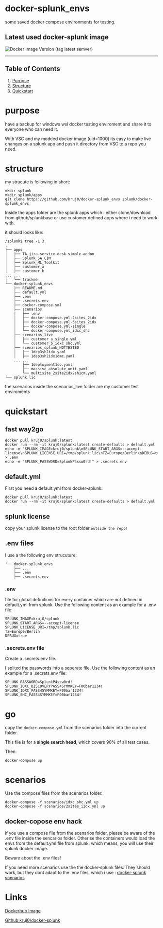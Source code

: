 # docker-splunk_envs

some saved docker compose environments for testing.


## Latest used docker-splunk image
![Docker Image Version (tag latest semver)](https://img.shields.io/docker/v/kruj0/splunk/latest?color=green&label=Splunk-UID:1000&style=for-the-badge)


---

## Table of Contents
1. [Purpose](#purpose)
1. [Structure](#structure)
1. [Quickstart](#quickstart)

# purpose
have a backup for windows wsl docker  testing enviroment and share it to everyone who can need it.

With VSC and my modded docker image (uid=1000) its easy to make live changes on a splunk app and push it directory from VSC to a repo you need.

# structure
my strucute is following in short:
```
mkdir splunk
mkdir splunk/apps
git clone https://github.com/kruj0/docker-splunk_envs splunk/docker-splunk_envs
```
Inside the apps folder are the splunk apps which i either clone/download from github/splunkbase or use customer defined apps where i need to work with.

it should looks like:
```
/splunk$ tree -L 3
.
├── apps
│   ├── TA-jira-service-desk-simple-addon
│   ├── Splunk_SA_CIM
│   ├── Splunk_ML_Toolkit
│   ├── customer_a
│   ├── customer_b
... ...
│   └── trackme
└── docker-splunk_envs
    ├── README.md
    ├── default.yml
    ├── .env
    ├── .secrets.env
    ├── docker-compose.yml
    ├── scenarios
    |   ├── .env
    │   ├── docker-compose.yml-2sites_2idx
    │   ├── docker-compose.yml-3sites_2idx
    │   ├── docker-compose.yml-single
    │   └── docker-compose.yml_idxc_shc
    ├── scenarios_live
    │   ├── customer_a_single.yml
    │   └── customer_b_idxc_shc.yml
    ├── scenarios_splunk_NOTTESTED
    │   ├── 1dep3sh2idx.yaml
    │   ├── 1dep3sh2idx1dmc.yaml
    ... ...
        ├── 1deployment1so.yaml
        ├── massive_absolute_unit.yaml
        └── multisite_2site2idx2sh1cm.yaml
└── splunk.lic
```
the scenarios inside the scenarios_live folder are my customer test enviroments 

# quickstart

## fast way2go
```
docker pull kruj0/splunk:latest
docker run --rm -it kruj0/splunk:latest create-defaults > default.yml
echo -e "SPLUNK_IMAGE=kruj0/splunk\nSPLUNK_START_ARGS=--accept-license\nSPLUNK_LICENSE_URI=/tmp/splunk.lic\nTZ=Europe/Berlin\nDEBUG=true" > .env
echo -e "SPLUNK_PASSWORD=SplunkP4ssw0rd!" > .secrets.env

```

## default.yml
First you need a default.yml from docker-splunk.

```
docker pull kruj0/splunk:latest
docker run --rm -it kruj0/splunk:latest create-defaults > default.yml
```

## splunk license
copy your splunk license to the root folder  `outside the repo!`

## .env files
I use a the following env strucuture: 

```
└── docker-splunk_envs
    ├── ...
    ├── .env
    ├── .secrets.env
```

### .env
file for global definitions for every container which are not defined in default.yml from splunk. 
Use the following content as an example for a .env file:
```
SPLUNK_IMAGE=kruj0/splunk
SPLUNK_START_ARGS=--accept-license
SPLUNK_LICENSE_URI=/tmp/splunk.lic
TZ=Europe/Berlin
DEBUG=true
```

### .secrets.env file
Create a .secrets.env file.

I splited the passwords into a seperate file.
Use the following content as an example for a .secrets.env file:
```
SPLUNK_PASSWORD=SplunkP4ssw0rd!
SPLUNK_IDXC_DISCOVERYPASS4SYMMKEY=F00bar1234!
SPLUNK_IDXC_PASS4SYMMKEY=F00bar1234!
SPLUNK_SHC_PASS4SYMMKEY=F00bar1234!
```


# go
copy the `docker-compose.yml` from the scenarios folder into the current folder. 

This file is for a **single search head**, which covers 90% of all test cases. 

Then:
```
docker-compose up
```

# scenarios

Use the compose files from the scenarios folder.
```
docker-compose -f scenarios/idxc_shc.yml up
docker-compose -f scenarios/2sites_i2dx.yml up
```

## docker-copose env hack
if you use a compose file from the scenarios folder, please be aware of the .env file inside the sencarios folder. Otherise the containers would load the envs from the default.yml file from splunk. which means, you will use their splunk docker image.

Beware about the .env files! 

If you need more scenarios use the the docker-splunk files. They should work, but they dont adapt to the .env files, which i use : [docker-splunk scenarios](https://github.com/kruj0/docker-splunk/tree/develop/test_scenarios)


# Links

 [Dockerhub Image](https://hub.docker.com/r/kruj0/splunk)

 [Github kruj0/docker-splunk](https://github.com/kruj0/docker-splunk)
